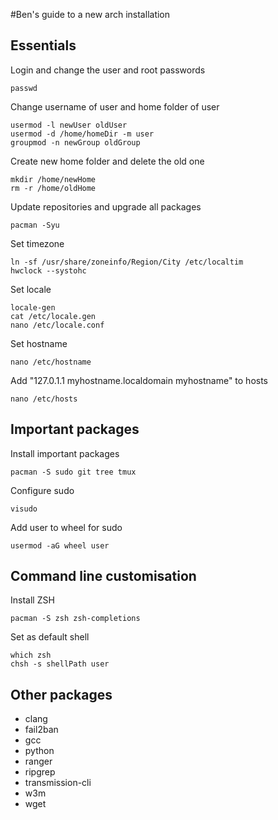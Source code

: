 #Ben's guide to a new arch installation

## Essentials

Login and change the user and root passwords
```
passwd
```

Change username of user and home folder of user
```
usermod -l newUser oldUser
usermod -d /home/homeDir -m user
groupmod -n newGroup oldGroup
```

Create new home folder and delete the old one
```
mkdir /home/newHome
rm -r /home/oldHome
```

Update repositories and upgrade all packages
```
pacman -Syu
```

Set timezone
```
ln -sf /usr/share/zoneinfo/Region/City /etc/localtim
hwclock --systohc
```

Set locale
```
locale-gen
cat /etc/locale.gen
nano /etc/locale.conf
```

Set hostname
```
nano /etc/hostname
```

Add "127.0.1.1 myhostname.localdomain myhostname" to hosts
```
nano /etc/hosts
```

## Important packages

Install important packages
```
pacman -S sudo git tree tmux
```

Configure sudo
```
visudo
```

Add user to wheel for sudo
```
usermod -aG wheel user
```

## Command line customisation

Install ZSH
```
pacman -S zsh zsh-completions
```

Set as default shell
```
which zsh
chsh -s shellPath user
```

## Other packages

* clang
* fail2ban
* gcc
* python
* ranger
* ripgrep
* transmission-cli
* w3m
* wget